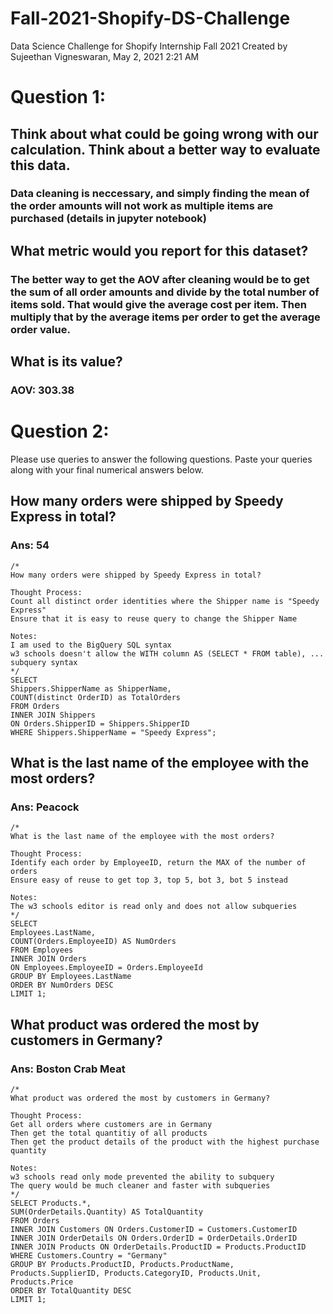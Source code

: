 # Fall-2021-Shopify-DS-Challenge
Data Science Challenge for Shopify Internship Fall 2021
Created by Sujeethan Vigneswaran, May 2, 2021 2:21 AM


# Question 1:

## Think about what could be going wrong with our calculation. Think about a better way to evaluate this data. 
### Data cleaning is neccessary, and simply finding the mean of the order amounts will not work as multiple items are purchased (details in jupyter notebook)

## What metric would you report for this dataset?
### The better way to get the AOV after cleaning would be to get the sum of all order amounts and divide by the total number of items sold. That would give the average cost per item. Then multiply that by the average items per order to get the average order value.

## What is its value?
### AOV: 303.38

# Question 2:
Please use queries to answer the following questions. Paste your queries along with your final numerical answers below.

## How many orders were shipped by Speedy Express in total?
### Ans: 54
```
/*
How many orders were shipped by Speedy Express in total?

Thought Process:
Count all distinct order identities where the Shipper name is "Speedy Express"
Ensure that it is easy to reuse query to change the Shipper Name

Notes:
I am used to the BigQuery SQL syntax
w3 schools doesn't allow the WITH column AS (SELECT * FROM table), ... subquery syntax
*/
SELECT 
Shippers.ShipperName as ShipperName, 
COUNT(distinct OrderID) as TotalOrders
FROM Orders
INNER JOIN Shippers
ON Orders.ShipperID = Shippers.ShipperID
WHERE Shippers.ShipperName = "Speedy Express";
```


## What is the last name of the employee with the most orders?
### Ans: Peacock
```
/*
What is the last name of the employee with the most orders?

Thought Process:
Identify each order by EmployeeID, return the MAX of the number of orders
Ensure easy of reuse to get top 3, top 5, bot 3, bot 5 instead 

Notes:
The w3 schools editor is read only and does not allow subqueries
*/
SELECT 
Employees.LastName, 
COUNT(Orders.EmployeeID) AS NumOrders
FROM Employees
INNER JOIN Orders
ON Employees.EmployeeID = Orders.EmployeeId
GROUP BY Employees.LastName
ORDER BY NumOrders DESC
LIMIT 1;
```


## What product was ordered the most by customers in Germany?
### Ans: Boston Crab Meat
```
/*
What product was ordered the most by customers in Germany?

Thought Process:
Get all orders where customers are in Germany
Then get the total quantitiy of all products
Then get the product details of the product with the highest purchase quantity

Notes:
w3 schools read only mode prevented the ability to subquery
The query would be much cleaner and faster with subqueries
*/
SELECT Products.*,
SUM(OrderDetails.Quantity) AS TotalQuantity
FROM Orders
INNER JOIN Customers ON Orders.CustomerID = Customers.CustomerID
INNER JOIN OrderDetails ON Orders.OrderID = OrderDetails.OrderID
INNER JOIN Products ON OrderDetails.ProductID = Products.ProductID
WHERE Customers.Country = "Germany"
GROUP BY Products.ProductID, Products.ProductName, Products.SupplierID, Products.CategoryID, Products.Unit, Products.Price
ORDER BY TotalQuantity DESC
LIMIT 1;
```